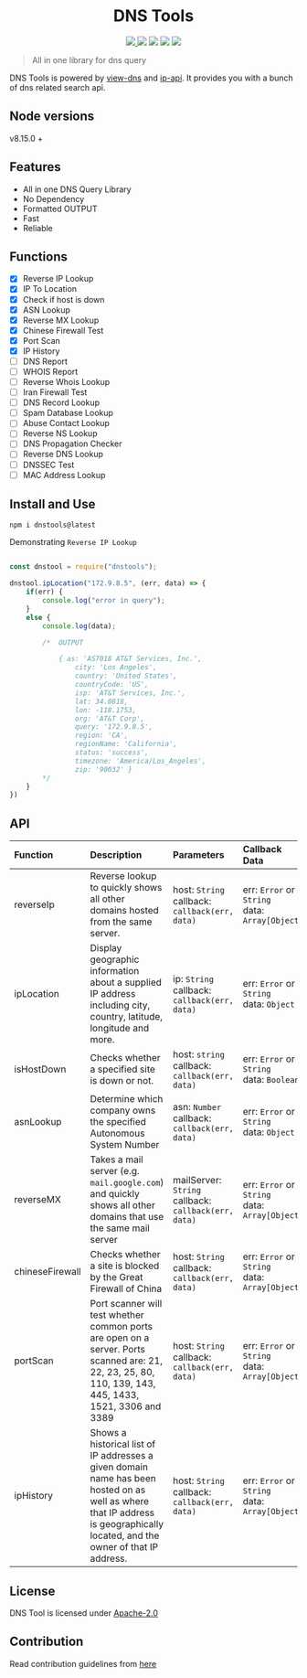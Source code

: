 <h1 align="center">
DNS Tools
</h1>


<p align="center">

<a href="https://travis-ci.org/tbhaxor/dnstools">
    <img src="https://img.shields.io/travis/tbhaxor/dnstools.svg?style=flat-square">
  </a>
    <img src="https://img.shields.io/npm/dw/dnstools.svg?style=flat-square">
    <img src="https://img.shields.io/bundlephobia/min/dnstools.svg?style=flat-square">
    <img src="https://img.shields.io/npm/l/dnstools.svg?style=flat-square">
    <img src="https://img.shields.io/badge/Package%20Version-v1.0.0-yellow.svg?style=flat-square">

</p>

> All in one library for dns query

DNS Tools is powered by [view-dns](https://view-dns.info) and [ip-api](http://ip-api.com). It provides you with a bunch of dns related search api.

## Node versions

v8.15.0 +

## Features

- All in one DNS Query Library
- No Dependency
- Formatted OUTPUT
- Fast
- Reliable

## Functions

- [x] Reverse IP Lookup
- [x] IP To Location
- [x] Check if host is down
- [x] ASN Lookup
- [x] Reverse MX Lookup
- [x] Chinese Firewall Test
- [x] Port Scan
- [x] IP History
- [ ] DNS Report
- [ ] WHOIS Report
- [ ] Reverse Whois Lookup
- [ ] Iran Firewall Test
- [ ] DNS Record Lookup
- [ ] Spam Database Lookup
- [ ] Abuse Contact Lookup
- [ ] Reverse NS Lookup
- [ ] DNS Propagation Checker
- [ ] Reverse DNS Lookup
- [ ] DNSSEC Test
- [ ] MAC Address Lookup

## Install and Use

    npm i dnstools@latest

Demonstrating `Reverse IP Lookup`

```js

const dnstool = require("dnstools");

dnstool.ipLocation("172.9.8.5", (err, data) => {
    if(err) {
        console.log("error in query");
    }
    else {
        console.log(data);

        /*  OUTPUT

            { as: 'AS7018 AT&T Services, Inc.',
                city: 'Los Angeles',
                country: 'United States',
                countryCode: 'US',
                isp: 'AT&T Services, Inc.',
                lat: 34.0818,
                lon: -118.1753,
                org: 'AT&T Corp',
                query: '172.9.8.5',
                region: 'CA',
                regionName: 'California',
                status: 'success',
                timezone: 'America/Los_Angeles',
                zip: '90032' }
        */
    }
})
```

## API

|Function|Description|Parameters|Callback Data|
|:---|:-----|:---|:-----|
|reverseIp|Reverse lookup to quickly shows all other domains hosted from the same server.|host: `String` <br> callback: `callback(err, data)`|err: `Error` or `String` <br> data: `Array[Object]`|
|ipLocation|Display geographic information about a supplied IP address including city, country, latitude, longitude and more.|ip: `String` <br> callback: `callback(err, data)`|err: `Error` or `String` <br> data: `Object`|
|isHostDown|Checks whether a specified site is down or not.|host: `string` <br> callback: `callback(err, data)`|err: `Error` or `String` <br> data: `Boolean`|
|asnLookup|Determine which company owns the specified Autonomous System Number|asn: `Number` <br> callback: `callback(err, data)`|err: `Error` or `String` <br> data: `Object`|
|reverseMX|Takes a mail server (e.g. `mail.google.com`) and quickly shows all other domains that use the same mail server|mailServer: `String` <br> callback: `callback(err, data)`|err: `Error` or `String` <br> data: `Array[Object]`|
|chineseFirewall|Checks whether a site is blocked by the Great Firewall of China|host: `String` <br> callback: `callback(err, data)`|err: `Error` or `String` <br> data: `Array[Object]`|
|portScan|Port scanner will test whether common ports are open on a server. Ports scanned are: 21, 22, 23, 25, 80, 110, 139, 143, 445, 1433, 1521, 3306 and 3389|host: `String` <br> callback: `callback(err, data)`|err: `Error` or `String` <br> data: `Array[Object]`|
|ipHistory|Shows a historical list of IP addresses a given domain name has been hosted on as well as where that IP address is geographically located, and the owner of that IP address.|host: `String` <br> callback: `callback(err, data)`|err: `Error` or `String` <br> data: `Array[Object]`|

## License

DNS Tool is licensed under [Apache-2.0](https://github.com/tbhaxor/dnstools/blob/master/LICENSE)

## Contribution

Read contribution guidelines from [here](https://github.com/tbhaxor/dnstools/blob/master/CONTRIBUTING.md)
